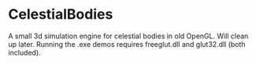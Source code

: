 # CelestialBodies
A small 3d simulation engine for celestial bodies in old OpenGL. Will clean up later.
Running the .exe demos requires freeglut.dll and glut32.dll (both included).
